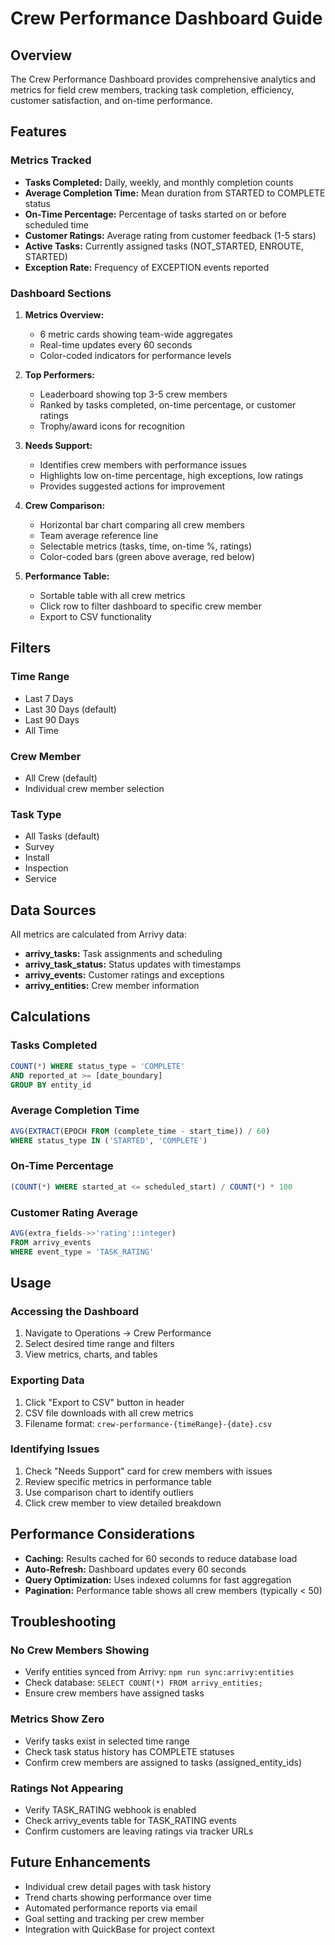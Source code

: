 # Crew Performance Dashboard Guide

## Overview
The Crew Performance Dashboard provides comprehensive analytics and metrics for field crew members, tracking task completion, efficiency, customer satisfaction, and on-time performance.

## Features

### Metrics Tracked
- **Tasks Completed:** Daily, weekly, and monthly completion counts
- **Average Completion Time:** Mean duration from STARTED to COMPLETE status
- **On-Time Percentage:** Percentage of tasks started on or before scheduled time
- **Customer Ratings:** Average rating from customer feedback (1-5 stars)
- **Active Tasks:** Currently assigned tasks (NOT_STARTED, ENROUTE, STARTED)
- **Exception Rate:** Frequency of EXCEPTION events reported

### Dashboard Sections

1. **Metrics Overview:**
   - 6 metric cards showing team-wide aggregates
   - Real-time updates every 60 seconds
   - Color-coded indicators for performance levels

2. **Top Performers:**
   - Leaderboard showing top 3-5 crew members
   - Ranked by tasks completed, on-time percentage, or customer ratings
   - Trophy/award icons for recognition

3. **Needs Support:**
   - Identifies crew members with performance issues
   - Highlights low on-time percentage, high exceptions, low ratings
   - Provides suggested actions for improvement

4. **Crew Comparison:**
   - Horizontal bar chart comparing all crew members
   - Team average reference line
   - Selectable metrics (tasks, time, on-time %, ratings)
   - Color-coded bars (green above average, red below)

5. **Performance Table:**
   - Sortable table with all crew metrics
   - Click row to filter dashboard to specific crew member
   - Export to CSV functionality

## Filters

### Time Range
- Last 7 Days
- Last 30 Days (default)
- Last 90 Days
- All Time

### Crew Member
- All Crew (default)
- Individual crew member selection

### Task Type
- All Tasks (default)
- Survey
- Install
- Inspection
- Service

## Data Sources

All metrics are calculated from Arrivy data:
- **arrivy_tasks:** Task assignments and scheduling
- **arrivy_task_status:** Status updates with timestamps
- **arrivy_events:** Customer ratings and exceptions
- **arrivy_entities:** Crew member information

## Calculations

### Tasks Completed
```sql
COUNT(*) WHERE status_type = 'COMPLETE' 
AND reported_at >= [date_boundary]
GROUP BY entity_id
```

### Average Completion Time
```sql
AVG(EXTRACT(EPOCH FROM (complete_time - start_time)) / 60)
WHERE status_type IN ('STARTED', 'COMPLETE')
```

### On-Time Percentage
```sql
(COUNT(*) WHERE started_at <= scheduled_start) / COUNT(*) * 100
```

### Customer Rating Average
```sql
AVG(extra_fields->>'rating'::integer)
FROM arrivy_events
WHERE event_type = 'TASK_RATING'
```

## Usage

### Accessing the Dashboard
1. Navigate to Operations → Crew Performance
2. Select desired time range and filters
3. View metrics, charts, and tables

### Exporting Data
1. Click "Export to CSV" button in header
2. CSV file downloads with all crew metrics
3. Filename format: `crew-performance-{timeRange}-{date}.csv`

### Identifying Issues
1. Check "Needs Support" card for crew members with issues
2. Review specific metrics in performance table
3. Use comparison chart to identify outliers
4. Click crew member to view detailed breakdown

## Performance Considerations

- **Caching:** Results cached for 60 seconds to reduce database load
- **Auto-Refresh:** Dashboard updates every 60 seconds
- **Query Optimization:** Uses indexed columns for fast aggregation
- **Pagination:** Performance table shows all crew members (typically < 50)

## Troubleshooting

### No Crew Members Showing
- Verify entities synced from Arrivy: `npm run sync:arrivy:entities`
- Check database: `SELECT COUNT(*) FROM arrivy_entities;`
- Ensure crew members have assigned tasks

### Metrics Show Zero
- Verify tasks exist in selected time range
- Check task status history has COMPLETE statuses
- Confirm crew members are assigned to tasks (assigned_entity_ids)

### Ratings Not Appearing
- Verify TASK_RATING webhook is enabled
- Check arrivy_events table for TASK_RATING events
- Confirm customers are leaving ratings via tracker URLs

## Future Enhancements

- Individual crew detail pages with task history
- Trend charts showing performance over time
- Automated performance reports via email
- Goal setting and tracking per crew member
- Integration with QuickBase for project context



